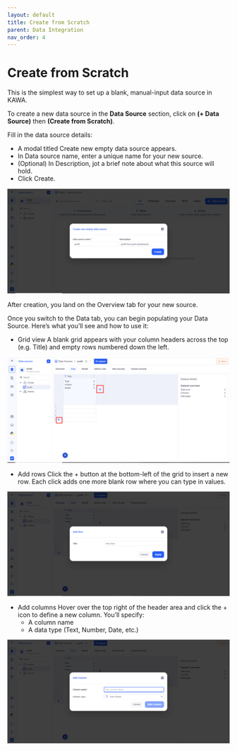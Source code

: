 ```yaml
---
layout: default
title: Create from Scratch
parent: Data Integration
nav_order: 4
---
```


# Create from Scratch

This is the simplest way to set up a blank, manual-input data source in KAWA.

To create a new data source in the __Data Source__ section, click on __(+ Data Source)__ then __(Create from Scratch)__.

Fill in the data source details:
- A modal titled Create new empty data source appears.
- In Data source name, enter a unique name for your new source.
- (Optional) In Description, jot a brief note about what this source will hold.
- Click Create.

![Data](./readme-assets/data_source_scratch1.png)

After creation, you land on the Overview tab for your new source.

Once you switch to the Data tab, you can begin populating your Data Source. Here’s what you’ll see and how to use it:
- Grid view
A blank grid appears with your column headers across the top (e.g. Title) and empty rows numbered down the left.

![Data](./readme-assets/data_source_scratch2.png)

- Add rows
Click the + button at the bottom-left of the grid to insert a new row. Each click adds one more blank row where you can type in values.

![Data](./readme-assets/data_source_scratch3.png)

- Add columns
Hover over the top right of the header area and click the + icon to define a new column. You’ll specify:
  - A column name
  - A data type (Text, Number, Date, etc.)

![Data](./readme-assets/data_source_scratch4.png)

